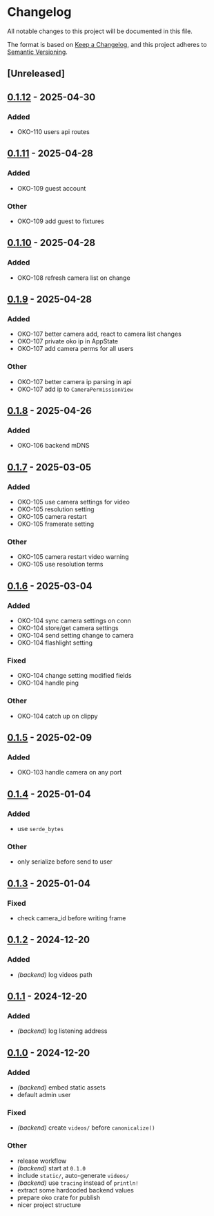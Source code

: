 # Changelog

All notable changes to this project will be documented in this file.

The format is based on [Keep a Changelog](https://keepachangelog.com/en/1.0.0/),
and this project adheres to [Semantic Versioning](https://semver.org/spec/v2.0.0.html).

## [Unreleased]

## [0.1.12](https://github.com/piotrpdev/oko/compare/oko-v0.1.11...oko-v0.1.12) - 2025-04-30

### Added

- OKO-110 users api routes

## [0.1.11](https://github.com/piotrpdev/oko/compare/oko-v0.1.10...oko-v0.1.11) - 2025-04-28

### Added

- OKO-109 guest account

### Other

- OKO-109 add guest to fixtures

## [0.1.10](https://github.com/piotrpdev/oko/compare/oko-v0.1.9...oko-v0.1.10) - 2025-04-28

### Added

- OKO-108 refresh camera list on change

## [0.1.9](https://github.com/piotrpdev/oko/compare/oko-v0.1.8...oko-v0.1.9) - 2025-04-28

### Added

- OKO-107 better camera add, react to camera list changes
- OKO-107 private oko ip in AppState
- OKO-107 add camera perms for all users

### Other

- OKO-107 better camera ip parsing in api
- OKO-107 add ip to `CameraPermissionView`

## [0.1.8](https://github.com/piotrpdev/oko/compare/oko-v0.1.7...oko-v0.1.8) - 2025-04-26

### Added

- OKO-106 backend mDNS

## [0.1.7](https://github.com/piotrpdev/oko/compare/oko-v0.1.6...oko-v0.1.7) - 2025-03-05

### Added

- OKO-105 use camera settings for video
- OKO-105 resolution setting
- OKO-105 camera restart
- OKO-105 framerate setting

### Other

- OKO-105 camera restart video warning
- OKO-105 use resolution terms

## [0.1.6](https://github.com/piotrpdev/oko/compare/oko-v0.1.5...oko-v0.1.6) - 2025-03-04

### Added

- OKO-104 sync camera settings on conn
- OKO-104 store/get camera settings
- OKO-104 send setting change to camera
- OKO-104 flashlight setting

### Fixed

- OKO-104 change setting modified fields
- OKO-104 handle ping

### Other

- OKO-104 catch up on clippy

## [0.1.5](https://github.com/piotrpdev/oko/compare/oko-v0.1.4...oko-v0.1.5) - 2025-02-09

### Added

- OKO-103 handle camera on any port

## [0.1.4](https://github.com/piotrpdev/oko/compare/oko-v0.1.3...oko-v0.1.4) - 2025-01-04

### Added

- use `serde_bytes`

### Other

- only serialize before send to user

## [0.1.3](https://github.com/piotrpdev/oko/compare/oko-v0.1.2...oko-v0.1.3) - 2025-01-04

### Fixed

- check camera_id before writing frame

## [0.1.2](https://github.com/piotrpdev/oko/compare/oko-v0.1.1...oko-v0.1.2) - 2024-12-20

### Added

- *(backend)* log videos path

## [0.1.1](https://github.com/piotrpdev/oko/compare/oko-v0.1.0...oko-v0.1.1) - 2024-12-20

### Added

- *(backend)* log listening address

## [0.1.0](https://github.com/piotrpdev/oko/releases/tag/oko-v0.1.0) - 2024-12-20

### Added

- *(backend)* embed static assets
- default admin user

### Fixed

- *(backend)* create `videos/` before `canonicalize()`

### Other

- release workflow
- *(backend)* start at `0.1.0`
- include `static/`, auto-generate `videos/`
- *(backend)* use `tracing` instead of `println!`
- extract some hardcoded backend values
- prepare oko crate for publish
- nicer project structure
